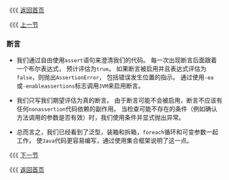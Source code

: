 《《《 [返回首页](../README.md)     <p>
《《《 [上一节](04_Generic_Methods_and_Varargs.md)

### 断言

- 我们通过自由使用`assert`语句来澄清我们的代码。 每一次出现断言后面跟着一个布尔表达式，
预计评估为`true`。 如果断言被启用并且表达式评估为`false`，则抛出`AssertionError`，
包括错误发生位置的指示。 通过使用`-ea`或`-enableassertions`标志调用`JVM`来启用断言。

- 我们只写我们期望评估为真的断言。 由于断言可能不会被启用，断言不应该有任何`nonassertion`代码依赖的副作用。 
当检查可能不存在的条件（例如确认方法调用的参数是否有效）时，我们使用条件并显式抛出异常。

- 总而言之，我们已经看到了泛型，装箱和拆箱，`foreach`循环和可变参数一起工作，
使`Java`代码更容易编写，通过使用集合框架说明了这一点。

《《《 [下一节](../ch02/00_Subtyping_and_Wildcards.md) <p>
《《《 [返回首页](../README.md)